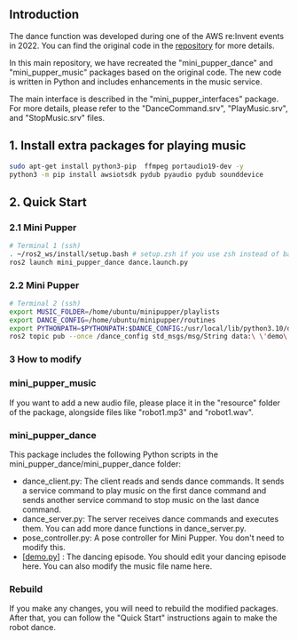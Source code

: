 
## Introduction 
The dance function was developed during one of the AWS re:Invent events in 2022. You can find the original code in the [repository](https://github.com/mangdangroboticsclub/mini-pupper-aws) for more details.

In this main repository, we have recreated the "mini_pupper_dance" and "mini_pupper_music" packages based on the original code. The new code is written in Python and includes enhancements in the music service.

The main interface is described in the "mini_pupper_interfaces" package. For more details, please refer to the "DanceCommand.srv", "PlayMusic.srv", and "StopMusic.srv" files.

## 1. Install extra packages for playing music

```sh
sudo apt-get install python3-pip  ffmpeg portaudio19-dev -y
python3 -m pip install awsiotsdk pydub pyaudio pydub sounddevice
```

## 2. Quick Start

### 2.1 Mini Pupper

```sh
# Terminal 1 (ssh)
. ~/ros2_ws/install/setup.bash # setup.zsh if you use zsh instead of bash
ros2 launch mini_pupper_dance dance.launch.py
```

### 2.2 Mini Pupper
```sh
# Terminal 2 (ssh)
export MUSIC_FOLDER=/home/ubuntu/minipupper/playlists
export DANCE_CONFIG=/home/ubuntu/minipupper/routines
export PYTHONPATH=$PYTHONPATH:$DANCE_CONFIG:/usr/local/lib/python3.10/dist-packages
ros2 topic pub --once /dance_config std_msgs/msg/String data:\ \'demo\'\ 

```

### 3 How to modify

### mini_pupper_music
If you want to add a new audio file, please place it in the "resource" folder of the package, alongside files like "robot1.mp3" and "robot1.wav".

### mini_pupper_dance
This package includes the following Python scripts in the mini_pupper_dance/mini_pupper_dance folder:
- dance_client.py: The client reads and sends dance commands. It sends a service command to play music on the first dance command and sends another service command to stop music on the last dance command.
- dance_server.py: The server receives dance commands and executes them. You can add more dance functions in dance_server.py.
- pose_controller.py: A pose controller for Mini Pupper. You don't need to modify this.
- [<a href="https://github.com/lbaitemple/mangdang/blob/main/routines/demo.py" target="__blank">demo.py</a>]
: The dancing episode. You should edit your dancing episode here. You can also modify the music file name here.




### Rebuild
If you make any changes, you will need to rebuild the modified packages. After that, you can follow the "Quick Start" instructions again to make the robot dance.
